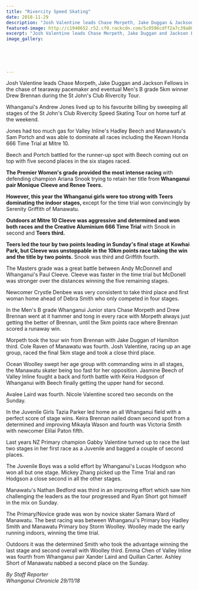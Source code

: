 ```yaml
---
title: "Rivercity Speed Skating"
date: 2018-11-29
description: "Josh Valentine leads Chase Morpeth, Jake Duggan & Jackson Fellows in the chase of tearaway pacemaker..."
featured-image: http://c1940652.r52.cf0.rackcdn.com/5c0596cdff2a7c39a8000f1b/Speed-skating-chron-29-nov.jpg
excerpt: "Josh Valentine leads Chase Morpeth, Jake Duggan and Jackson Fellows in the chase of tearaway pacemaker and eventual Men's B grade 5km winner Drew Brennan during the St John's Club Rivercity Tour."
image_gallery:
    
    
    
    
    
---
```


<p><span>Josh Valentine leads Chase Morpeth, Jake Duggan and Jackson Fellows in the chase of tearaway pacemaker and eventual Men's B grade 5km winner Drew Brennan during the St John's Club Rivercity Tour.</span></p>
<p class="element element-paragraph">Whanganui's Andrew Jones lived up to his favourite billing by sweeping all stages of the St John's Club Rivercity Speed Skating Tour on home turf at the weekend.</p>
<p class="element element-paragraph">Jones had too much gas for Valley Inline's Hadley Beech and Manawatu's Sam Portch and was able to dominate all races including the Keown Honda 666 Time Trial at Mitre 10.</p>
<p class="element element-paragraph">Beech and Portch battled for the runner-up spot with Beech coming out on top with five second places in the six stages raced.</p>
<p class="element element-paragraph"><strong>The Premier Women's grade provided the most intense racing </strong>with defending champion Ariana Snook trying to retain her title from<strong> Whanganui pair Monique Cleeve and Renee Teers.</strong></p>
<p class="element element-paragraph"><strong>However, this year the Whanganui girls were too strong with Teers dominating the indoor stages, </strong>except for the time trial won convincingly by Serenity Griffith of Manawatu.</p>
<p class="element element-paragraph"><strong>Outdoors at Mitre 10 Cleeve was aggressive and determined and won both races and the Creative Aluminium 666 Time Trial</strong> with Snook in second and <strong>Teers third.</strong></p>
<p class="element element-paragraph"><strong>Teers led the tour by two points leading in Sunday's final stage at Kowhai Park, but Cleeve was unstoppable in the 10km points race taking the win and the title by two points.</strong> Snook was third and Griffith fourth.</p>
<p class="element element-paragraph">The Masters grade was a great battle between Andy McDonnell and Whanganui's Paul Cleeve. Cleeve was faster in the time trial but McDonell was stronger over the distances winning the five remaining stages.</p>
<p class="element element-paragraph">Newcomer Crystle Denbee was very consistent to take third place and first woman home ahead of Debra Smith who only competed in four stages.</p>
<p class="element element-paragraph">In the Men's B grade Whanganui Junior stars Chase Morpeth and Drew Brennan went at it hammer and tong in every race with Morpeth always just getting the better of Brennan, until the 5km points race where Brennan scored a runaway win.</p>
<p class="element element-paragraph">Morpeth took the tour win from Brennan with Jake Duggan of Hamilton third. Cole Raven of Manawatu was fourth. Josh Valentine, racing up an age group, raced the final 5km stage and took a close third place.</p>
<p class="element element-paragraph">Ocean Woolley swept her age group with commanding wins in all stages, the Manawatu skater being too fast for her opposition. Jasmine Beech of Valley Inline fought a back and forth battle with Keira Hodgson of Whanganui with Beech finally getting the upper hand for second.</p>
<p class="element element-paragraph">Avalee Laird was fourth. Nicole Valentine scored two seconds on the Sunday.</p>
<p class="element element-paragraph">In the Juvenile Girls Tazia Parker led home an all Whanganui field with a perfect score of stage wins. Keira Brennan nailed down second spot from a determined and improving Mikayla Wason and fourth was Victoria Smith with newcomer Elilai Paton fifth.</p>
<p class="element element-paragraph">Last years NZ Primary champion Gabby Valentine turned up to race the last two stages in her first race as a Juvenile and bagged a couple of second places.</p>
<p class="element element-paragraph">The Juvenile Boys was a solid effort by Whanganui's Lucas Hodgson who won all but one stage. Mickey Zhang picked up the Time Trial and ran Hodgson a close second in all the other stages.</p>
<p class="element element-paragraph">Manawatu's Nathan Bedford was third in an improving effort which saw him challenging the leaders as the tour progressed and Ryan Short got himself in the mix on Sunday.</p>
<p class="element element-paragraph">The Primary/Novice grade was won by novice skater Samara Ward of Manawatu. The best racing was between Whanganui's Primary boy Hadley Smith and Manawatu Primary boy Storm Woolley. Woolley made the early running indoors, winning the time trial.</p>
<p class="element element-paragraph">Outdoors it was the determined Smith who took the advantage winning the last stage and second overall with Woolley third. Emma Chen of Valley Inline was fourth from Whanganui pair Xander Laird and Quillan Carter. Ashley Short of Manawatu nabbed a second place on the Sunday.</p>
<p class="element element-paragraph"><em>By Staff Reporter</em><br /><em>Whanganui Chronicle 29/11/18</em></p>

